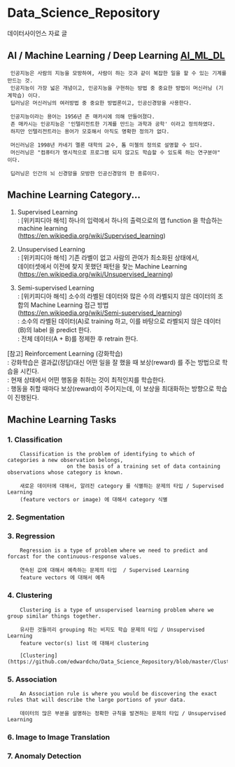 # Data_Science_Repository
데이터사이언스 자료 글

## AI / Machine Learning / Deep Learning    [AI_ML_DL](https://github.com/edwardcho/Data_Science_Repository/blob/master/AI_ML_DL.pptx)
     인공지능은 사람의 지능을 모방하여, 사람이 하는 것과 같이 복잡한 일을 할 수 있는 기계를 만드는 것.
     인공지능이 가장 넓은 개념이고, 인공지능을 구현하는 방법 중 중요한 방법이 머신러닝 (기계학습) 이다.
     딥러닝은 머신러닝의 여러방법 중 중요한 방법론이고, 인공신경망을 사용한다.
     
     인공지능이라는 용어는 1956년 존 매카시에 의해 만들어졌다.
     존 매카시는 인공지능은 '인텔리전트한 기계를 만드는 과학과 공학' 이라고 정의하였다.
     하지만 인텔리전트라는 용어가 모호해서 아직도 명확한 정의가 없다.
     
     머신러닝은 1998년 카네기 멜론 대학의 교수, 톰 미첼의 정의로 설명할 수 있다.
     머신러닝은 "컴퓨터가 명시적으로 프로그램 되지 않고도 학습할 수 있도록 하는 연구분야" 이다.
     
     딥러닝은 인간의 뇌 신경망을 모방한 인공신경망의 한 종류이다.
   

## Machine Learning Category...
  1. Supervised Learning   <br>
     : [위키피디아 해석] 하나의 입력에서 하나의 출력으로의 맵 function 을 학습하는 machine learning  <br>
        (https://en.wikipedia.org/wiki/Supervised_learning)   <br>
       
  2. Unsupervised Learning   <br>
     : [위키피디아 해석] 기존 라벨이 없고 사람의 관여가 최소화된 상태에서, <br> 
                        데이터셋에서 이전에 찾지 못했던 패턴을 찾는 Machine Learning  <br>
        (https://en.wikipedia.org/wiki/Unsupervised_learning)   <br>
     
  3. Semi-supervised Learning   <br>
     : [위키피디아 해석] 소수의 라벨된 데이터와 많은 수의 라벨되지 않은 데이터의 조합의 Machine Learning 접근 방법   <br>
        (https://en.wikipedia.org/wiki/Semi-supervised_learning)   <br>
     : 소수의 라벨된 데이터(A)로 training 하고,  이를 바탕으로 라벨되지 않은 데이터(B)의 label 을 predict 한다.   <br>
     : 전체 데이터(A + B)를 정제한 후 retrain 한다.   <br>

  [참고] Reinforcement Learning (강화학습)   <br>
     : 강화학습은 결과값(정답)대신 어떤 일을 잘 했을 때 보상(reward) 를 주는 방법으로 학습을 시킨다.   <br>
     : 현재 상태에서 어떤 행동을 취하는 것이 최적인지를 학습한다.   <br>
     : 행동을 취할 때마다 보상(reward)이 주어지는데, 이 보상을 최대화하는 방향으로 학습이 진행된다.   <br>


## Machine Learning Tasks

### 1. Classification

        Classification is the problem of identifying to which of categories a new observation belongs,  
                       on the basis of a training set of data containing observations whose category is known.

        새로운 데이터에 대해서, 알려진 category 를 식별하는 문제의 타입 / Supervised Learning
        (feature vectors or image) 에 대해서 category 식별


### 2. Segmentation


### 3. Regression

        Regression is a type of problem where we need to predict and forcast for the continuous-response values.

        연속된 값에 대해서 예측하는 문제의 타입  / Supervised Learning
        feature vectors 에 대해서 예측

### 4. Clustering

        Clustering is a type of unsupervised learning problem where we group similar things together.

        유사한 것들끼리 grouping 하는 비지도 학습 문제의 타입 / Unsupervised Learning
        feature vector(s) list 에 대해서 clustering 

        [Clustering](https://github.com/edwardcho/Data_Science_Repository/blob/master/Clustering.md)

### 5. Association

        An Association rule is where you would be discovering the exact rules that will describe the large portions of your data.

        데이터의 많은 부분을 설명하는 정확한 규칙을 발견하는 문제의 타입 / Unsupervised Learning

### 6. Image to Image Translation


### 7. Anomaly Detection


